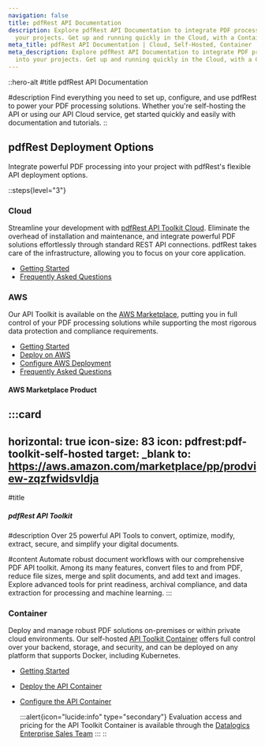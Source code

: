 ```yaml
---
navigation: false
title: pdfRest API Documentation
description: Explore pdfRest API Documentation to integrate PDF processing into
  your projects. Get up and running quickly in the Cloud, with a Container, and on AWS.
meta_title: pdfRest API Documentation | Cloud, Self-Hosted, Container
meta_description: Explore pdfRest API Documentation to integrate PDF processing
  into your projects. Get up and running quickly in the Cloud, with a Container, and on AWS.
---
```


::hero-alt
#title
pdfRest API Documentation

#description
Find everything you need to set up, configure, and use pdfRest to power your PDF processing solutions. Whether you're self-hosting the API or using our API Cloud service, get started quickly and easily with documentation and tutorials.
::

## pdfRest Deployment Options

Integrate powerful PDF processing into your project with pdfRest's flexible API deployment options.

::steps{level="3"}
### Cloud

Streamline your development with [pdfRest API Toolkit Cloud](https://pdfrest.com/products/cloud-api/). Eliminate the overhead of installation and maintenance, and integrate powerful PDF solutions effortlessly through standard REST API connections. pdfRest takes care of the infrastructure, allowing you to focus on your core application.

- [Getting Started](https://docs.pdfrest.com/cloud-api/getting-started/)
- [Frequently Asked Questions](https://docs.pdfrest.com/cloud-api/frequently-asked-questions/)

### AWS

Our API Toolkit is available on the [AWS Marketplace](https://aws.amazon.com/marketplace/search/results?searchTerms=pdfrest), putting you in full control of your PDF processing solutions while supporting the most rigorous data protection and compliance requirements.

- [Getting Started](https://docs.pdfrest.com/self-hosted-api-on-aws/getting-started/)
- [Deploy on AWS](https://docs.pdfrest.com/self-hosted-api-on-aws/deploy-on-aws/)
- [Configure AWS Deployment](https://docs.pdfrest.com/self-hosted-api-on-aws/configure-aws-deployment/)
- [Frequently Asked Questions](https://docs.pdfrest.com/self-hosted-api-on-aws/faq/)

#### AWS Marketplace Product

  :::card
  ---
  horizontal: true
  icon-size: 83
  icon: pdfrest:pdf-toolkit-self-hosted
  target: _blank
  to: https://aws.amazon.com/marketplace/pp/prodview-zqzfwidsvldja
  ---
  #title
  ##### pdfRest API Toolkit
  
  #description
  Over 25 powerful API Tools to convert, optimize, modify, extract, secure, and simplify your digital documents.
  
  #content
  Automate robust document workflows with our comprehensive PDF API toolkit. Among its many features, convert files to and from PDF, reduce file sizes, merge and split documents, and add text and images. Explore advanced tools for print readiness, archival compliance, and data extraction for processing and machine learning.
  :::


### Container

Deploy and manage robust PDF solutions on-premises or within private cloud environments. Our self-hosted [API Toolkit Container](https://pdfrest.com/products/pdf-toolkit-container-api/) offers full control over your backend, storage, and security, and can be deployed on any platform that supports Docker, including Kubernetes.

- [Getting Started](https://docs.pdfrest.com/container-api-with-docker/getting-started/)
- [Deploy the API Container](https://docs.pdfrest.com/container-api-with-docker/deploy-container-api/)
- [Configure the API Container](https://docs.pdfrest.com/container-api-with-docker/configure-container-api/)

  :::alert{icon="lucide:info" type="secondary"}
  Evaluation access and pricing for the API Toolkit Container is available through the [Datalogics Enterprise Sales Team](mailto\:sales@datalogics.com?subject=pdfRest%20Container%20API%20Inquiry)
  :::
::
